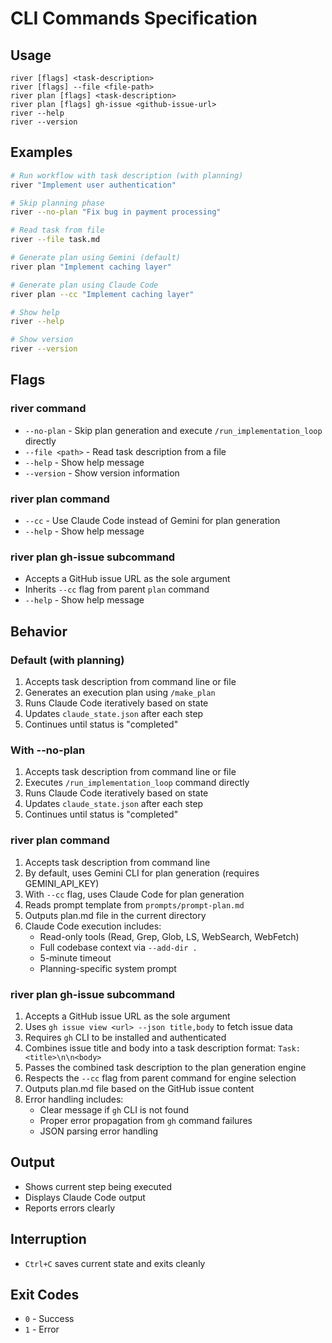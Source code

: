 # CLI Commands Specification

## Usage

```
river [flags] <task-description>
river [flags] --file <file-path>
river plan [flags] <task-description>
river plan [flags] gh-issue <github-issue-url>
river --help
river --version
```

## Examples

```bash
# Run workflow with task description (with planning)
river "Implement user authentication"

# Skip planning phase
river --no-plan "Fix bug in payment processing"

# Read task from file
river --file task.md

# Generate plan using Gemini (default)
river plan "Implement caching layer"

# Generate plan using Claude Code
river plan --cc "Implement caching layer"

# Show help
river --help

# Show version
river --version
```

## Flags

### river command
- `--no-plan` - Skip plan generation and execute `/run_implementation_loop` directly
- `--file <path>` - Read task description from a file
- `--help` - Show help message
- `--version` - Show version information

### river plan command
- `--cc` - Use Claude Code instead of Gemini for plan generation
- `--help` - Show help message

### river plan gh-issue subcommand
- Accepts a GitHub issue URL as the sole argument
- Inherits `--cc` flag from parent `plan` command
- `--help` - Show help message

## Behavior

### Default (with planning)
1. Accepts task description from command line or file
2. Generates an execution plan using `/make_plan`
3. Runs Claude Code iteratively based on state
4. Updates `claude_state.json` after each step
5. Continues until status is "completed"

### With --no-plan
1. Accepts task description from command line or file
2. Executes `/run_implementation_loop` command directly
3. Runs Claude Code iteratively based on state
4. Updates `claude_state.json` after each step
5. Continues until status is "completed"

### river plan command
1. Accepts task description from command line
2. By default, uses Gemini CLI for plan generation (requires GEMINI_API_KEY)
3. With `--cc` flag, uses Claude Code for plan generation
4. Reads prompt template from `prompts/prompt-plan.md`
5. Outputs plan.md file in the current directory
6. Claude Code execution includes:
   - Read-only tools (Read, Grep, Glob, LS, WebSearch, WebFetch)
   - Full codebase context via `--add-dir .`
   - 5-minute timeout
   - Planning-specific system prompt

### river plan gh-issue subcommand
1. Accepts a GitHub issue URL as the sole argument
2. Uses `gh issue view <url> --json title,body` to fetch issue data
3. Requires `gh` CLI to be installed and authenticated
4. Combines issue title and body into a task description format: `Task: <title>\n\n<body>`
5. Passes the combined task description to the plan generation engine
6. Respects the `--cc` flag from parent command for engine selection
7. Outputs plan.md file based on the GitHub issue content
8. Error handling includes:
   - Clear message if `gh` CLI is not found
   - Proper error propagation from `gh` command failures
   - JSON parsing error handling

## Output

- Shows current step being executed
- Displays Claude Code output
- Reports errors clearly

## Interruption

- `Ctrl+C` saves current state and exits cleanly

## Exit Codes

- `0` - Success
- `1` - Error